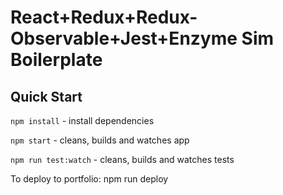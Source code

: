 # React+Redux+Redux-Observable+Jest+Enzyme Sim Boilerplate

## Quick Start

`npm install` - install dependencies

`npm start` - cleans, builds and watches app

`npm run test:watch` - cleans, builds and watches tests

To deploy to portfolio:
npm run deploy
